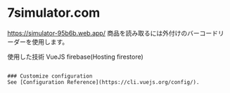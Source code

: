 # 7simulator.com
https://simulator-95b6b.web.app/
商品を読み取るには外付けのバーコードリーダーを使用します。

使用した技術
VueJS firebase(Hosting firestore)
```

### Customize configuration
See [Configuration Reference](https://cli.vuejs.org/config/).
